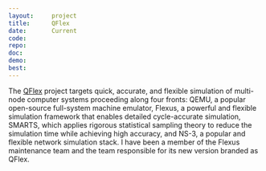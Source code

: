 ```yaml
---
layout:     project
title:      QFlex
date:       Current
code:
repo:       
doc:
demo:
best:       
---
```


The [QFlex](https://parsa-epfl.github.io/qflex/) project targets quick, accurate, and flexible simulation of multi-node computer systems proceeding along four fronts:
QEMU, a popular open-source full-system machine emulator, Flexus, a powerful and flexible simulation framework
that enables detailed cycle-accurate simulation, SMARTS, which applies rigorous statistical sampling theory to reduce the simulation time
while achieving high accuracy, and NS-3, a popular and flexible network simulation stack.
I have been a member of the Flexus maintenance team and the team responsible for its new version branded as QFlex.